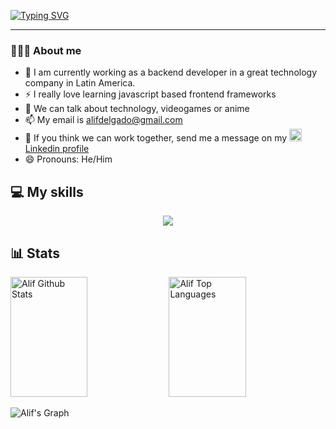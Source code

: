 <!--### Hi there 👋-->
<p>
 <a href="https://git.io/typing-svg"><img src="https://readme-typing-svg.herokuapp.com?font=Fira+Code&pause=1000&width=435&lines=Hello+there!;I+am+Alif+Delgado+Hern%C3%A1ndez;I+am+a+developer" alt="Typing SVG" /></a> 
 </p>
 
---
### 👨🏻‍💻 About me
- 🔭 I am currently working as a backend developer in a great technology company in Latin America.
- ⚡ I really love learning javascript based frontend frameworks
- 💬 We can talk about technology, videogames or anime
- 📫 My email is alifdelgado@gmail.com
- 👯 If you think we can work together, send me a message on my <a href="https://www.linkedin.com/in/alif-edgardo-delgado-hern%C3%A1ndez-9a6219203/" target="_blank">
            <img src="https://cdn.jsdelivr.net/gh/devicons/devicon/icons/linkedin/linkedin-original.svg" alt="linkedin" width="20" height="20" />
            Linkedin profile
  </a>
- 😄 Pronouns: He/Him

## 💻 My skills
<p align="center">
  <a href="https://skillicons.dev">
    <img src="https://skillicons.dev/icons?i=git,php,laravel,mysql,postgresql,mongodb,javascript,typescript,nodejs,nestjs,vuejs,react,jest,bootstrap,tailwind" />
  </a>
</p>

## 📊 Stats
<a> 
    <a href="https://github.com/alifdelgado"><img alt="Alif Github Stats" src="https://denvercoder1-github-readme-stats.vercel.app/api?username=alifdelgado&show_icons=true&count_private=true&theme=tokyonight&border_color=7F3FBF&bg_color=0D1117" height="192px" width="49.5%"/></a>
 <a href="https://github.com/alifdelgado"><img alt="Alif Top Languages" src="https://denvercoder1-github-readme-stats.vercel.app/api/top-langs/?username=alifdelgado&langs_count=8&layout=compact&theme=tokyonight&border_color=7F3FBF&bg_color=0D1117" height="192px" width="49.5%"/></a>
  <br/>
</a>


![Alif's Graph](https://github-readme-activity-graph.vercel.app/graph?username=alifdelgado&custom_title=Alif%20GitHub%20Activity%20Graph&bg_color=0D1117&color=7F3FBF&line=7F3FBF&point=7F3FBF&area_color=FFFFFF&area=true)
<!--
**alifdelgado/alifdelgado** is a ✨ _special_ ✨ repository because its `README.md` (this file) appears on your GitHub profile.

Here are some ideas to get you started:

- 🔭 I’m currently working on ...
- 🌱 I’m currently learning ...
- 👯 I’m looking to collaborate on ...
- 🤔 I’m looking for help with ...
- 💬 Ask me about ...
- 📫 How to reach me: ...
- 😄 Pronouns: ...
- ⚡ Fun fact: ...
-->
